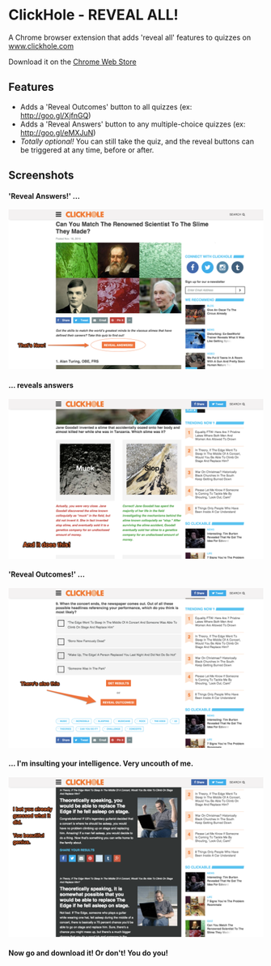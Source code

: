 # ClickHole - REVEAL ALL!

A Chrome browser extension that adds 'reveal all' features to quizzes on www.clickhole.com

Download it on the [Chrome Web Store](https://chrome.google.com/webstore/detail/clickhole-reveal-all/kdckjndaofjnbdmfgddibepbidmjfflb)

## Features

 * Adds a 'Reveal Outcomes' button to all quizzes (ex: http://goo.gl/XjfnGQ)
 * Adds a 'Reveal Answers' button to any multiple-choice quizzes (ex: http://goo.gl/eMXJuN)
 * *Totally optional!* You can still take the quiz, and the reveal buttons can be triggered at any time, before or after.

## Screenshots

#### 'Reveal Answers!' ...

![Screenshot 1](/promotional/screenshot1.png)

#### ... reveals answers

![Screenshot 2](/promotional/screenshot2.png)

#### 'Reveal Outcomes!' ...

![Screenshot 3](/promotional/screenshot3.png)

#### ... I'm insulting your intelligence. Very uncouth of me.

![Screenshot 4](/promotional/screenshot4.png)

#### Now go and download it! Or don't! You do you!


